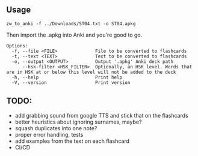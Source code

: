 ## Usage
```console
zw_to_anki -f ../Downloads/ST04.txt -o ST04.apkg
```
Then import the .apkg into Anki and you're good to go.

```console
Options:
  -f, --file <FILE>              File to be converted to flashcards
  -t, --text <TEXT>              Text to be converted to flashcards
  -o, --output <OUTPUT>          Output '.apkg' Anki deck path
      --hsk-filter <HSK_FILTER>  Optionally, an HSK level. Words that are in HSK at or below this level will not be added to the deck
  -h, --help                     Print help
  -V, --version                  Print version
```

## TODO:
 - add grabbing sound from google TTS and stick that on the flashcards
 - better heuristics about ignoring surnames, maybe?
 - squash duplicates into one note?
 - proper error handling, tests
 - add examples from the text on each flashcard
 - CI/CD
